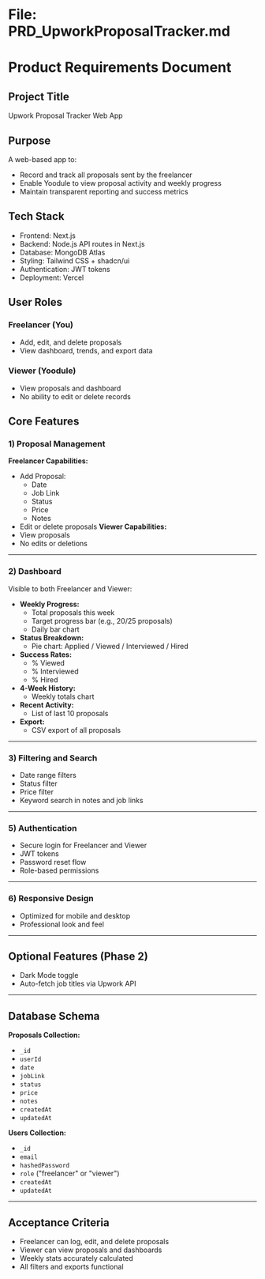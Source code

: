 # File: PRD_UpworkProposalTracker.md

# Product Requirements Document

## Project Title
Upwork Proposal Tracker Web App

## Purpose
A web-based app to:
- Record and track all proposals sent by the freelancer
- Enable Yoodule to view proposal activity and weekly progress
- Maintain transparent reporting and success metrics

## Tech Stack
- Frontend: Next.js
- Backend: Node.js API routes in Next.js
- Database: MongoDB Atlas
- Styling: Tailwind CSS + shadcn/ui
- Authentication: JWT tokens
- Deployment: Vercel

## User Roles
### Freelancer (You)
- Add, edit, and delete proposals
- View dashboard, trends, and export data

### Viewer (Yoodule)
- View proposals and dashboard
- No ability to edit or delete records

## Core Features

### 1) Proposal Management
**Freelancer Capabilities:**
- Add Proposal:
  - Date
  - Job Link
  - Status
  - Price
  - Notes
- Edit or delete proposals
**Viewer Capabilities:**
- View proposals
- No edits or deletions

---

### 2) Dashboard
Visible to both Freelancer and Viewer:
- **Weekly Progress:**
  - Total proposals this week
  - Target progress bar (e.g., 20/25 proposals)
  - Daily bar chart
- **Status Breakdown:**
  - Pie chart: Applied / Viewed / Interviewed / Hired
- **Success Rates:**
  - % Viewed
  - % Interviewed
  - % Hired
- **4-Week History:**
  - Weekly totals chart
- **Recent Activity:**
  - List of last 10 proposals
- **Export:**
  - CSV export of all proposals

---

### 3) Filtering and Search
- Date range filters
- Status filter
- Price filter
- Keyword search in notes and job links

---

### 5) Authentication
- Secure login for Freelancer and Viewer
- JWT tokens
- Password reset flow
- Role-based permissions

---

### 6) Responsive Design
- Optimized for mobile and desktop
- Professional look and feel

---

## Optional Features (Phase 2)
- Dark Mode toggle
- Auto-fetch job titles via Upwork API

---

## Database Schema
**Proposals Collection:**
- `_id`
- `userId`
- `date`
- `jobLink`
- `status`
- `price`
- `notes`
- `createdAt`
- `updatedAt`

**Users Collection:**
- `_id`
- `email`
- `hashedPassword`
- `role` ("freelancer" or "viewer")
- `createdAt`
- `updatedAt`

---

## Acceptance Criteria
- Freelancer can log, edit, and delete proposals
- Viewer can view proposals and dashboards
- Weekly stats accurately calculated
- All filters and exports functional
